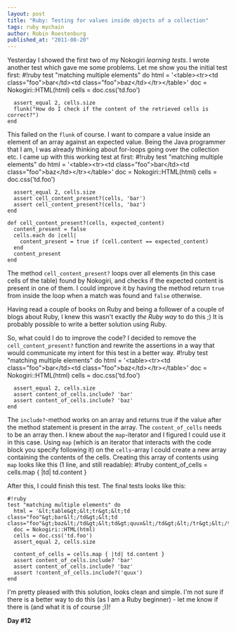 ```yaml
---
layout: post
title: "Ruby: Testing for values inside objects of a collection"
tags: ruby mychain
author: Robin Roestenburg
published_at: "2011-08-20"
---
```

Yesterday I showed the first two of my Nokogiri *learning tests*. I wrote another test which gave me some problems. Let me show you the initial test first:
    #!ruby
    test "matching multiple elements" do
      html = '&lt;table&gt;&lt;tr&gt;&lt;td class="foo"&gt;bar&lt;/td&gt;&lt;td class="foo"&gt;baz&lt;/td&gt;&lt;/tr&gt;&lt;/table&gt;'
      doc = Nokogiri::HTML(html)
      cells = doc.css('td.foo')

      assert_equal 2, cells.size
      flunk("How do I check if the content of the retrieved cells is correct?")
    end

This failed on the `flunk` of course. I want to compare a value inside an element of an array against an expected value. Being the Java programmer that I am, I was already thinking about for-loops going over the collection etc. I came up with this working test at first:
    #!ruby
    test "matching multiple elements" do
      html = '&lt;table&gt;&lt;tr&gt;&lt;td class="foo"&gt;bar&lt;/td&gt;&lt;td class="foo"&gt;baz&lt;/td&gt;&lt;/tr&gt;&lt;/table&gt;'
      doc = Nokogiri::HTML(html)
      cells = doc.css('td.foo')

      assert_equal 2, cells.size
      assert cell_content_present?(cells, 'bar')
      assert cell_content_present?(cells, 'baz')
    end

    def cell_content_present?(cells, expected_content)
      content_present = false
      cells.each do |cell|
        content_present = true if (cell.content == expected_content)
      end
      content_present
    end

The method `cell_content_present?` loops over all elements (in this case cells of the table) found by Nokogiri, and checks if the expected content is present in one of them. I could improve it by having the method return `true` from inside the loop when a match was found and `false` otherwise.

Having read a couple of books on Ruby and being a follower of a couple of blogs about Ruby, I knew this wasn't exactly *the Ruby way* to do this ;) It is probably possible to write a better solution using Ruby.

So, what could I do to improve the code? I decided to remove the `cell_content_present?` function and rewrite the assertions in a way that would communicate my intent for this test in a better way.
    #!ruby
    test "matching multiple elements" do
      html = '&lt;table&gt;&lt;tr&gt;&lt;td class="foo"&gt;bar&lt;/td&gt;&lt;td class="foo"&gt;baz&lt;/td&gt;&lt;/tr&gt;&lt;/table&gt;'
      doc = Nokogiri::HTML(html)
      cells = doc.css('td.foo')

      assert_equal 2, cells.size
      assert content_of_cells.include? 'bar'
      assert content_of_cells.include? 'baz'
    end

The `include?`-method works on an array and returns true if the value after the method statement is present in the array. The `content_of_cells` needs to be an array then. I knew about the `map`-iterator and I figured I could use it in this case. Using `map` (which is an iterator that interacts with the code block you specify following it) on the `cells`-array I could create a new array containing the contents of the cells. Creating this array of contents using `map` looks like this (1 line, and still readable):
    #!ruby
    content_of_cells = cells.map { |td| td.content }

After this, I could finish this test. The final tests looks like this:

    #!ruby
    test "matching multiple elements" do
      html = '&lt;table&gt;&lt;tr&gt;&lt;td class="foo"&gt;bar&lt;/td&gt;&lt;td class="foo"&gt;baz&lt;/td&gt;&lt;td&gt;quux&lt;/td&gt;&lt;/tr&gt;&lt;/table&gt;'
      doc = Nokogiri::HTML(html)
      cells = doc.css('td.foo')
      assert_equal 2, cells.size

      content_of_cells = cells.map { |td| td.content }
      assert content_of_cells.include? 'bar'
      assert content_of_cells.include? 'baz'
      assert !content_of_cells.include?('quux')
    end

I'm pretty pleased with this solution, looks clean and simple. I'm not sure if there is a better way to do this (as I am a Ruby beginner) - let me know if there is (and what it is of course ;))!

**Day #12**

